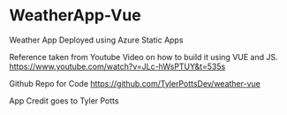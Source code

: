 # WeatherApp-Vue
Weather App Deployed using Azure Static Apps

Reference taken from 
Youtube Video on how to build it using VUE and JS.
https://www.youtube.com/watch?v=JLc-hWsPTUY&t=535s

Github Repo for Code
https://github.com/TylerPottsDev/weather-vue

App Credit goes to Tyler Potts
